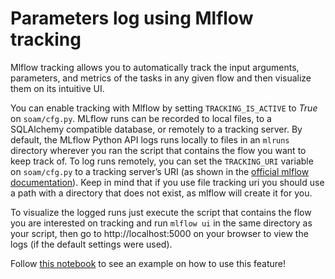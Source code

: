 # Parameters log using Mlflow tracking

Mlflow tracking allows you to automatically track the input arguments, parameters, and metrics of the tasks in any
given flow and then visualize them on its intuitive UI.

You can enable tracking with Mlflow by setting `TRACKING_IS_ACTIVE` to *True* on `soam/cfg.py`.
MLflow runs can be recorded to local files, to a SQLAlchemy compatible database, or remotely to a tracking server.
By default, the MLflow Python API logs runs locally to files in an `mlruns` directory wherever you ran the script that
contains the flow you want to keep track of.
To log runs remotely, you can set the `TRACKING_URI` variable on `soam/cfg.py` to a tracking server’s URI (as shown in
the [official mlflow documentation](https://www.mlflow.org/docs/latest/tracking.html#logging-to-a-tracking-server)).
Keep in mind that if you use file tracking uri you should use a path with a directory that does not exist, as mlflow
will create it for you.

To visualize the logged runs just execute the script that contains the flow you are interested on tracking and run `mlflow ui`
in the same directory as your script, then go to http://localhost:5000 on your browser to view the logs (if the default settings
were used).

Follow [this notebook](https://gitlab.com/mutt_data/soam/-/blob/master/notebook/examples/mlflow_log_test.ipynb) to see an example on how to use this feature!